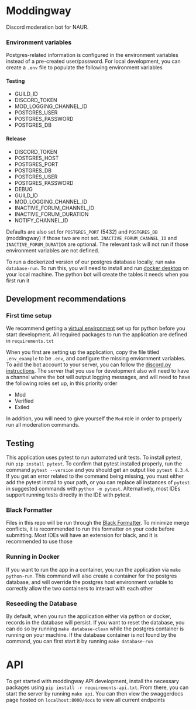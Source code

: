 # Moddingway

Discord moderation bot for NAUR.

### Environment variables
Postgres-related information is configured in the environment variables instead of a pre-created user/password. For local development, you can create a `.env` file to populate the following environment variables

#### Testing
- GUILD_ID
- DISCORD_TOKEN
- MOD_LOGGING_CHANNEL_ID
- POSTGRES_USER
- POSTGRES_PASSWORD
- POSTGRES_DB

#### Release
- DISCORD_TOKEN
- POSTGRES_HOST
- POSTGRES_PORT
- POSTGRES_DB
- POSTGRES_USER
- POSTGRES_PASSWORD
- DEBUG
- GUILD_ID
- MOD_LOGGING_CHANNEL_ID
- INACTIVE_FORUM_CHANNEL_ID
- INACTIVE_FORUM_DURATION
- NOTIFY_CHANNEL_ID


Defaults are also set for `POSTGRES_PORT` (5432) and `POSTGRES_DB` (moddingway) if those two are not set.
`INACTIVE_FORUM_CHANNEL_ID` and `INACTIVE_FORUM_DURATION` are optional. The relevant task will not run if those environment variables are not defined.

To run a dockerized version of our postgres database locally, run `make database-run`. To run this, you will need to install and run [docker desktop](https://www.docker.com/products/docker-desktop/) on your local machine. The python bot will create the tables it needs when you first run it

## Development recommendations

### First time setup
We recommend getting a [virtual environment](https://docs.python.org/3/library/venv.html) set up for python before you start development. All required packages to run the application are defined in `requirements.txt`

When you first are setting up the application, copy the file titled `.env_example` to be `.env`, and configure the missing enviornment variables. To add the bot account to your server, you can follow the [discord.py instructions](https://discordpy.readthedocs.io/en/stable/discord.html). The server that you use for development also will need to have a channel where the bot will output logging messages, and will need to have the following roles set up, in this priority order
* Mod
* Verified
* Exiled

In addition, you will need to give yourself the `Mod` role in order to properly run all moderation commands.


## Testing
This application uses pytest to run automated unit tests. To install pytest, run `pip install pytest`. To confirm that pytest installed properly, run the command `pytest --version` and you should get an output like `pytest 8.3.4`. If you get an error related to the command being missing, you must either add the pytest install to your path, or you can replace all instances of `pytest` in suggested commands with `python -m pytest`. Alternatively, most IDEs support running tests directly in the IDE with pytest.


### Black Formatter
Files in this repo will be run through the [Black Formatter](https://black.readthedocs.io/en/stable/). To minimize merge conflicts, it is recommended to run this formatter on your code before submitting. Most IDEs will have an extension for black, and it is recommended to use those

### Running in Docker
If you want to run the app in a container, you run the application via `make python-run`. This command will also create a container for the postgres database, and will override the postgres host environment variable to correctly allow the two containers to interact with each other

### Reseeding the Database
By default, when you run the application either via python or docker, records in the database will persist. If you want to reset the database, you can do so by running `make database-clean` while the postgres container is running on your machine. If the database container is not found by the command, you can first start it by running `make database-run`

# API

To get started with moddingway API development, install the necessary packages using `pip install -r requirements-api.txt`. From there, you can start the server by running `make api`. You can then view the swaggerdocs page hosted on `localhost:8000/docs` to view all current endpoints